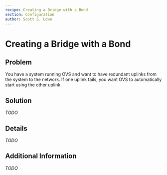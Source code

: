 ```yaml
---
recipe: Creating a Bridge with a Bond
section: Configuration
author: Scott S. Lowe
---
```


# Creating a Bridge with a Bond

## Problem

You have a system running OVS and want to have redundant uplinks from the system to the network. If one uplink fails, you want OVS to automatically start using the other uplink.

## Solution

_TODO_

## Details

_TODO_

## Additional Information

_TODO_
